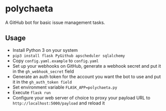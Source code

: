 polychaeta
==========

A GitHub bot for basic issue management tasks.

Usage
-----
- Install Python 3 on your system
- `pip3 install flask PyGithub apscheduler sqlalchemy`
- Copy `config.yaml.example` to `config.yaml`
- Set up your webhooks on GitHub, generate a webhook secret and put it in the
  `gh_webhook_secret` field
- Generate an auth token for the account you want the bot to use and put it in
  the `gh_auth_token field`
- Set environment variable `FLASK_APP=polychaeta.py`
- Execute `flask run`
- Configure your web server of choice to proxy your payload URL to
  `http://localhost:5000/payload` and reload it
